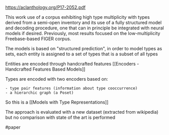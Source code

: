 https://aclanthology.org/P17-2052.pdf

This work use of a corpus exhibiting high type multiplicity with types derived from a semi-open inventory and its use of a fully structured model and decoding procedure, one that can in principle be integrated with neural models if desired. Previously, most results focused on the low-multiplicity Freebase-based FIGER corpus.

The models is based on "structured prediction", in order to model types as sets, each entity is assigned to a set of types that is a subset of all types

Entities are encoded through handcrafted features [[Encoders - Handcrafted Features  Based Models]]

Types are encoded with two encoders based on:

	- type pair features (information about type cooccurrence)
	- a hierarchic graph (a Poset)
	
So this is a [[Models with Type Representations]]
	
The approach is evaluated with a new dataset (extracted from wikipedia) but no comparison with state of the art is performed

#paper 